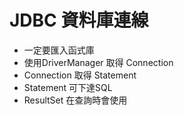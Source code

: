 # JDBC 資料庫連線
* 一定要匯入函式庫
* 使用DriverManager 取得 Connection
* Connection 取得 Statement
* Statement 可下達SQL
* ResultSet 在查詢時會使用
